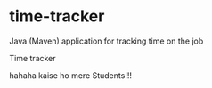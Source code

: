 # time-tracker
Java (Maven) application for tracking time on the job

Time tracker

hahaha kaise ho mere Students!!!
